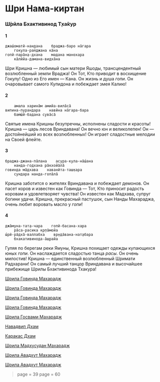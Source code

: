 # Шри Нама-киртан

### Ш́рӣла Бхактивинод Т̣ха̄кур

#### 1

    джаш́оматӣ-нандана    браджа-баро на̄гара
        гокула-ран̃джана ка̄на
    гопӣ-пара̄н̣а-дхана    мадана манохара
        ка̄лӣйа-дамана-видха̄на

Шри Кришна — любимый сын матери Яшоды, трансцендентный возлюбленный земли Враджа! Он Тот, Кто приводит в восхищение Гокулу! Одно из Его имен — Кана. Он жизнь и душа *гопи*. Он очаровывает самого Купидона и побеждает змея Калию!

#### 2

        амала харина̄м амийа-вила̄са̄
    випина-пурандара    навӣна на̄гара-бара
        бам̇ш́ӣ-бадана сува̄са̄

Святые имена Кришны безупречны, исполнены сладости и красоты! Кришна — царь лесов Вриндавана! Он вечно юн и великолепен! Он — достойнейший из всех возлюбленных! Он играет сладостные мелодии на Своей флейте.

#### 3

    браджа-джана-па̄лана    асура-кула-на̄ш́ана
        нанда-годхана ра̄кхойа̄ла̄
    говинда ма̄дхава    наванӣта-таш̣кара
        сундара нанда-гопа̄ла̄

Кришна заботится о жителях Вриндавана и побеждает демонов. Он пасет коров и известен как Говинда — Тот, Кто приносит радость коровам и удовлетворяет чувства! Он известен как Мадхава, супруг богини удачи. Кришна, прекрасный пастушок, сын Нанды Махараджа, очень любит воровать масло у *гопи*!

#### 4

    джа̄муна-тат̣а-чара    гопӣ-басана-хара
        ра̄са-расика кр̣па̄мойа
    ш́рӣ-ра̄дха̄-валлабха    вр̣нда̄вана-нат̣абара
        бхакативинода-а̄ш̣райа

Гуляя по берегам реки Ямуны, Кришна похищает одежды купающихся юных *гопи*. Он наслаждается сладостью танца *расы*. Он очень милостив! Кришна — единственный возлюбленный Шримати Радхарани! Он самый лучший танцор Вриндавана и высочайшее прибежище Шрилы Бхактивинода Тхакура!


[Шрила Говинда Махарадж](https://soundcloud.com/bharatimaharaj/govinda-maharaj-jasomati)

[Шрила Говинда Махарадж](https://soundcloud.com/bharatimaharaj/govinda-maharaj-yasomati-2)

[Шрила Говинда Махарадж](https://soundcloud.com/bharatimaharaj/govinda-maharaj-yasomati-1)

[Шрила Говинда Махарадж](https://soundcloud.com/bharatimaharaj/govinda-maharaj-yasomati)

[Шрила Госвами Махарадж](https://soundcloud.com/bharatimaharaj/goswami-maharaj-yasomati)

[Навадвип Дхам](https://soundcloud.com/bharatimaharaj/navadwip-scsm-jasomati-nandana)

[Каракас Дхам](https://soundcloud.com/bharatimaharaj/shchsm-karakas-dzhashomati)

[Шрила Мадхусудан Махарадж](https://soundcloud.com/bharatimaharaj/madhusudan-maharaj-day-programm-kisel)

[Шрила Авадхут Махарадж](https://soundcloud.com/bharatimaharaj/avadxut-maxaradzh-utrennee-5)

[Шрила Авадхут Махарадж](https://soundcloud.com/bharatimaharaj/avadxut-maxaradzh-shri-nama)

> page = 39
> page = 60
